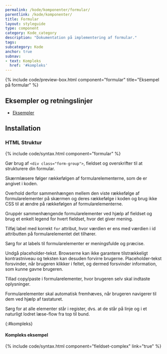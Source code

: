 ```yaml
---
permalink: /kode/komponenter/formular/
parentlink: /kode/komponenter/
title: Formular
layout: styleguide
type: component
category: Kode_category
description: "Dokumentation på implementering af formular."
tags:
subcategory: Kode
anchor: true
subnav:
- text: Kompleks
  href: '#kompleks'
---
```


{% include code/preview-box.html component="formular" title="Eksempel på formular" %}

## Eksempler og retningslinjer
<ul class="nobullet-list">
    <li><a href="/komponenter/formular/">Eksempler</a></li>
</ul>

## Installation

### HTML Struktur

{% include code/syntax.html component="formular" %}

Gør brug af `<div class="form-group">`, fieldset og overskrifter til at strukturere din formular.

Skærmlæsere følger rækkefølgen af formularelementerne, som de er angivet i koden.

Overhold derfor sammenhængen mellem den viste rækkefølge af formularelementer på skærmen og deres rækkefølge i koden og brug ikke CSS til at ændre på rækkefølgen af formularelementerne.

Gruppér sammenhængende formularelementer ved hjælp af fieldset og brug et enkelt legend for hvert fieldset, hvor det giver mening.

Tilføj label med korrekt `for` attribut, hvor værdien er ens med værdien i id attributten på formularelementet det tilhører.

Sørg for at labels til formularelementer er meningsfulde og præcise.

Undgå placeholder-tekst. Browserne kan ikke garantere tilstrækkeligt kontrastniveau og teksten kan desuden forvirre brugerne. Placeholder-tekst forsvinder, når brugeren klikker i feltet, og dermed forsvinder information, som kunne gavne brugeren.

Tillad copy/paste i formularelementer, hvor brugeren selv skal indtaste oplysninger.

Formularelementer skal automatisk fremhæves, når brugeren navigerer til dem ved hjælp af tastaturet.

Sørg for at alle elementer står i register, dvs. at de står på linje og i et naturligt lodret læse-flow fra top til bund.

{:#kompleks}
#### Kompleks eksempel

{% include code/syntax.html component="fieldset-complex" link="true" %}
